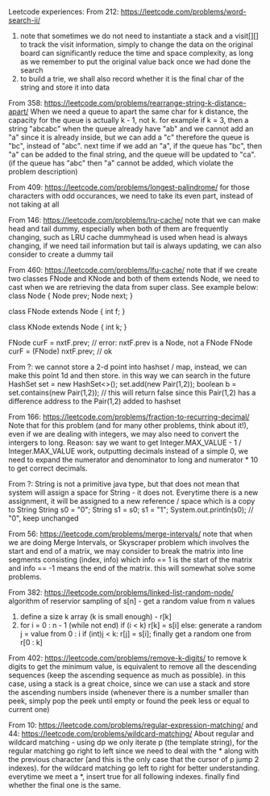 Leetcode experiences:
From 212: https://leetcode.com/problems/word-search-ii/
1. note that sometimes we do not need to instantiate a stack and a visit[][] to track the visit information, simply to change the data on the original board can significantly reduce the time and space complexity, as long as we remember to put the original value back once we had done the search 
2. to build a trie, we shall also record whether it is the final char of the string and store it into data

From 358: https://leetcode.com/problems/rearrange-string-k-distance-apart/
When we need a queue to apart the same char for k distance, the capacity for the queue is actually k - 1, not k.
for example if k = 3, then a string "abcabc"
when the queue already have "ab" and we cannot add an "a" since it is already inside, but we can add a "c" therefore the queue is "bc", instead of "abc".
next time if we add an "a", if the queue has "bc", then "a" can be added to the final string, and the queue will be updated to "ca". (if the queue has "abc" then "a" cannot be added, which violate the problem description)

From 409: https://leetcode.com/problems/longest-palindrome/
for those characters with odd occurances, we need to take its even part, instead of not taking at all

From 146: https://leetcode.com/problems/lru-cache/
note that we can make head and tail dummy, especially when both of them are frequently changing, such as LRU cache
dummyhead is used when head is always changing, if we need tail information but tail is always updating, we can also consider to create a dummy tail

From 460: https://leetcode.com/problems/lfu-cache/
note that if we create two classes FNode and KNode and both of them extends Node, we need to cast when we are retrieving the data from super class. See example below:
class Node {
  Node prev;
  Node next;
}

class FNode extends Node {
  int f;
}

class KNode extends Node {
  int k;
}

FNode curF = nxtF.prev; // error: nxtF.prev is a Node, not a FNode
FNode curF = (FNode) nxtF.prev; // ok

From ?: we cannot store a 2-d point into hashset / map, instead, we can make this point 1d and then store. in this way we can search in the future
HashSet<Pair> set = new HashSet<>();
set.add(new Pair(1,2));
boolean b = set.contains(new Pair(1,2)); // this will return false since this Pair(1,2) has a difference address to the Pair(1,2) added to hashset

From 166: https://leetcode.com/problems/fraction-to-recurring-decimal/
Note that for this problem (and for many other problems, think about it!), even if we are dealing with integers, we may also need to convert the intergers to long.
Reason: say we want to get Integer.MAX_VALUE - 1 / Integer.MAX_VALUE work, outputting decimals instead of a simple 0, we need to expand the numerator and denominator to long and numerator * 10 to get correct decimals.

From ?: 
String is not a primitive java type, but that does not mean that system will assign a space for String - it does not. Everytime there is a new assignment, it will be assigned to a new reference / space which is a copy to String
  String s0 = "0";
  String s1 = s0;
  s1 = "1";
  System.out.println(s0); // "0", keep unchanged

From 56: https://leetcode.com/problems/merge-intervals/
note that when we are doing Merge Intervals, or Skyscraper problem which involves the start and end of a matrix, we may consider to break the matrix into line segments consisting (index, info) which info == 1 is the start of the matrix and info == -1 means the end of the matrix. this will somewhat solve some problems.

From 382: https://leetcode.com/problems/linked-list-random-node/
algorithm of reservior sampling of s[n] - get a random value from n values
1. define a size k array (k is small enough) - r[k]
2. for i = 0 : n - 1 (while not end)
if (i < k) r[k] = s[i]
else:
    generate a random j = value from 0 : i
    if (int)j < k:
        r[j] = s[i];
finally get a random one from r[0 : k]

From 402: https://leetcode.com/problems/remove-k-digits/
to remove k digits to get the minimum value, is equivalent to remove all the descending sequences (keep the ascending sequence as much as possible). in this case, using a stack is a great choice, since we can use a stack and store the ascending numbers inside (whenever there is a number smaller than peek, simply pop the peek until empty or found the peek less or equal to current one)

From 10: https://leetcode.com/problems/regular-expression-matching/ and 44: https://leetcode.com/problems/wildcard-matching/
About regular and wildcard matching - using dp
we only iterate p (the template string), for the regular matching go right to left since we need to deal with the * along with the previous character (and this is the only case that the cursor of p jump 2 indexes). for the wildcard matching go left to right for better understanding. everytime we meet a *, insert true for all following indexes.
finally find whether the final one is the same.